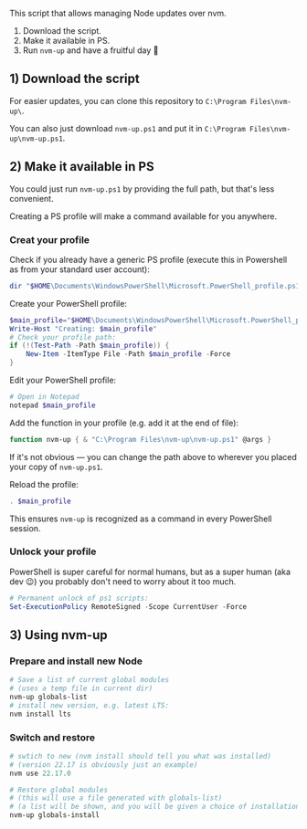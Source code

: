 This script that allows managing Node updates over nvm.

1. Download the script.
2. Make it available in PS.
3. Run `nvm-up` and have a fruitful day 🚀

## 1) Download the script

For easier updates, you can clone this repository to `C:\Program Files\nvm-up\`.

You can also just download `nvm-up.ps1` and put it in `C:\Program Files\nvm-up\nvm-up.ps1`.

## 2) Make it available in PS

You could just run `nvm-up.ps1` by providing the full path, but that's less convenient.

Creating a PS profile will make a command available for you anywhere.  

### Creat your profile

Check if you already have a generic PS profile (execute this in Powershell as from your standard user account):
```powershell
dir "$HOME\Documents\WindowsPowerShell\Microsoft.PowerShell_profile.ps1"
```

Create your PowerShell profile:
```powershell
$main_profile="$HOME\Documents\WindowsPowerShell\Microsoft.PowerShell_profile.ps1"
Write-Host "Creating: $main_profile"
# Check your profile path:
if (!(Test-Path -Path $main_profile)) {
	New-Item -ItemType File -Path $main_profile -Force
}
```
Edit your PowerShell profile:
```powershell
# Open in Notepad
notepad $main_profile
```
Add the function in your profile (e.g. add it at the end of file):
```powershell
function nvm-up { & "C:\Program Files\nvm-up\nvm-up.ps1" @args }
```
If it's not obvious — you can change the path above to wherever you placed your copy of `nvm-up.ps1`.

Reload the profile:
```powershell
. $main_profile
```

This ensures `nvm-up` is recognized as a command in every PowerShell session.

### Unlock your profile

PowerShell is super careful for normal humans, but as a super human (aka dev 😉) you probably don't need to worry about it too much.

```powershell
# Permanent unlock of ps1 scripts:
Set-ExecutionPolicy RemoteSigned -Scope CurrentUser -Force
```

## 3) Using nvm-up

### Prepare and install new Node
```Powershell
# Save a list of current global modules
# (uses a temp file in current dir)
nvm-up globals-list
# install new version, e.g. latest LTS:
nvm install lts
```

### Switch and restore
```Powershell
# swtich to new (nvm install should tell you what was installed)
# (version 22.17 is obviously just an example)
nvm use 22.17.0
```
```Powershell
# Restore global modules
# (this will use a file generated with globals-list)
# (a list will be shown, and you will be given a choice of installation type)
nvm-up globals-install
```

